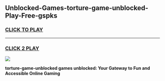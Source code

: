 
## Unblocked-Games-torture-game-unblocked-Play-Free-gspks
<h3>
<a href="https://premium76.site?title=torture-game-unblocked&ref=23A">CLICK TO PLAY</a></h3>
<hr>

<h3>
<a href="https://premium76.site?title=torture-game-unblocked&ref=23A">CLICK 2 PLAY</a>
  
</h3>

<a href="https://premium76.site?title=torture-game-unblocked&ref=23A"><img src="https://clearcache.store/games.png"></a>


**torture-game-unblocked games unblocked: Your Gateway to Fun and Accessible Online Gaming**
